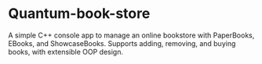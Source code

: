 # Quantum-book-store
A simple C++ console app to manage an online bookstore with PaperBooks, EBooks, and ShowcaseBooks. Supports adding, removing, and buying books, with extensible OOP design.
